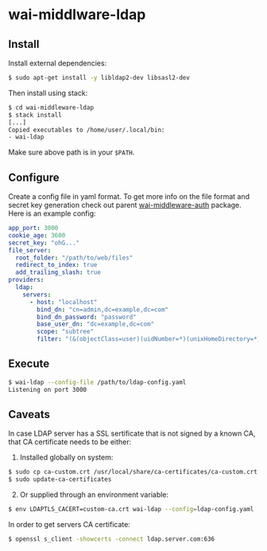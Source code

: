 # wai-middlware-ldap

## Install

Install external dependencies:

```bash
$ sudo apt-get install -y libldap2-dev libsasl2-dev
```

Then install using stack:

```bash
$ cd wai-middleware-ldap
$ stack install
[...]
Copied executables to /home/user/.local/bin:
- wai-ldap
```

Make sure above path is in your `$PATH`.

## Configure

Create a config file in yaml format. To get more info on the file format and
secret key generation check out
parent
[wai-middleware-auth](https://www.stackage.org/package/wai-middleware-auth)
package. Here is an example config:

```yaml
app_port: 3000
cookie_age: 3600
secret_key: "ohG..."
file_server:
  root_folder: "/path/to/web/files"
  redirect_to_index: true
  add_trailing_slash: true
providers:
  ldap:
    servers:
      - host: "localhost"
        bind_dn: "cn=admin,dc=example,dc=com"
        bind_dn_password: "password"
        base_user_dn: "dc=example,dc=com"
        scope: "subtree"
        filter: "(&(objectClass=user)(uidNumber=*)(unixHomeDirectory=*))"
```

## Execute

```bash
$ wai-ldap --config-file /path/to/ldap-config.yaml
Listening on port 3000
```

## Caveats

In case LDAP server has a SSL sertificate that is not signed by a known CA,
that CA certificate needs to be either:

1. Installed globally on system:

```bash
$ sudo cp ca-custom.crt /usr/local/share/ca-certificates/ca-custom.crt
$ sudo update-ca-certificates
```

2. Or supplied through an environment variable:

```bash
$ env LDAPTLS_CACERT=custom-ca.crt wai-ldap --config=ldap-config.yaml
```

In order to get servers CA certificate:

```bash
$ openssl s_client -showcerts -connect ldap.server.com:636
```
